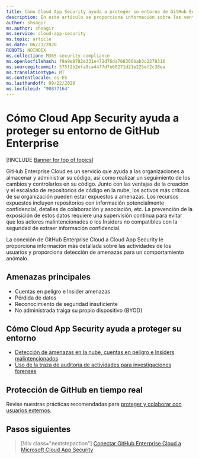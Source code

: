 ```yaml
---
title: Cómo Cloud App Security ayuda a proteger su entorno de GitHub Enterprise
description: En este artículo se proporciona información sobre las ventajas de conectar la aplicación de GitHub Enterprise a Cloud App Security mediante el conector de API para la visibilidad y el control del uso.
author: shsagir
ms.author: shsagir
ms.service: cloud-app-security
ms.topic: article
ms.date: 06/23/2020
ROBOTS: NOINDEX
ms.collection: M365-security-compliance
ms.openlocfilehash: f9a9e8782e331e472d76da768366bab3c2278316
ms.sourcegitcommit: 575f2b2efa9ca4477d7e60271d21e225ef2c38ea
ms.translationtype: MT
ms.contentlocale: es-ES
ms.lasthandoff: 09/22/2020
ms.locfileid: "90877164"
---
```

# <a name="how-cloud-app-security-helps-protect-your-github-enterprise-environment"></a>Cómo Cloud App Security ayuda a proteger su entorno de GitHub Enterprise

[!INCLUDE [Banner for top of topics](includes/banner.md)]

GitHub Enterprise Cloud es un servicio que ayuda a las organizaciones a almacenar y administrar su código, así como realizar un seguimiento de los cambios y controlarlos en su código. Junto con las ventajas de la creación y el escalado de repositorios de código en la nube, los activos más críticos de su organización pueden estar expuestos a amenazas. Los recursos expuestos incluyen repositorios con información potencialmente confidencial, detalles de colaboración y asociación, etc. La prevención de la exposición de estos datos requiere una supervisión continua para evitar que los actores malintencionados o los Insiders no compatibles con la seguridad de extraer información confidencial.

La conexión de GitHub Enterprise Cloud a Cloud App Security le proporciona información más detallada sobre las actividades de los usuarios y proporciona detección de amenazas para un comportamiento anómalo.

## <a name="main-threats"></a>Amenazas principales

- Cuentas en peligro e Insider amenazas
- Pérdida de datos
- Reconocimiento de seguridad insuficiente
- No administrada traiga su propio dispositivo (BYOD)

## <a name="how-cloud-app-security-helps-to-protect-your-environment"></a>Cómo Cloud App Security ayuda a proteger su entorno

- [Detección de amenazas en la nube, cuentas en peligro e Insiders malintencionados](best-practices.md#detect-cloud-threats-compromised-accounts-malicious-insiders-and-ransomware)
- [Uso de la traza de auditoría de actividades para investigaciones forenses](best-practices.md#use-the-audit-trail-of-activities-for-forensic-investigations)

## <a name="protect-github-in-real-time"></a>Protección de GitHub en tiempo real

Revise nuestras prácticas recomendadas para [proteger y colaborar con usuarios externos](best-practices.md#secure-collaboration-with-external-users-by-enforcing-real-time-session-controls).

## <a name="next-steps"></a>Pasos siguientes

> [!div class="nextstepaction"]
> [Conectar GitHub Enterprise Cloud a Microsoft Cloud App Security](connect-github-ec-to-microsoft-cloud-app-security.md)
